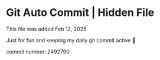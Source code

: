# Git Auto Commit | Hidden File

This file was added Feb 12, 2025

Just for fun and keeping my daily git commit active 🤪

commit number: 2492790
